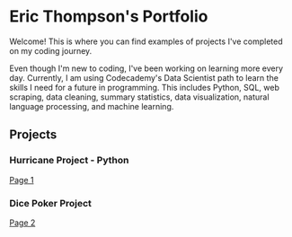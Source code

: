 # Eric Thompson's Portfolio
Welcome!  This is where you can find examples of projects I've completed on my coding journey.

Even though I'm new to coding, I've been working on learning more every day.  Currently, I am using Codecademy's Data Scientist path to learn the skills I need for a future in programming.  This includes Python, SQL, web scraping, data cleaning, summary statistics, data visualization, natural language processing, and machine learning.

## Projects
### Hurricane Project - Python
<a href="https://github.com/mbp174/Codecademy---Python-Hurricane-Project">Page 1</a> 

### Dice Poker Project
<a href="https://github.com/mbp174/Die_Simulator">Page 2</a>
